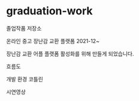 # graduation-work
졸업작품 저장소

온라인 중고 장난감 교환 플랫폼
2021-12~

장난감 교환 어플 플랫폼 활성화를 위해 만들게 되었습니다.

흐름도

개발 환경
코틀린

시연영상
